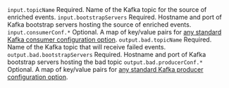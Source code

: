 <tr>
    <td><code>input.topicName</code></td>
    <td>Required.  Name of the Kafka topic for the source of enriched events.</td>
</tr>
<tr>
    <td><code>input.bootstrapServers</code></td>
    <td>Required. Hostname and port of Kafka bootstrap servers hosting the source of enriched events.</td>
</tr>
<tr>
    <td><code>input.consumerConf.*</code></td>
    <td>Optional. A map of key/value pairs for <a href="https://docs.confluent.io/platform/current/installation/configuration/consumer-configs.html" target="_blank">any standard Kafka consumer configuration option</a>.</td>
</tr>
<tr>
    <td><code>output.bad.topicName</code></td>
    <td>Required. Name of the Kafka topic that will receive failed events.</td>
</tr>
<tr>
    <td><code>output.bad.bootstrapServers</code></td>
    <td>Required. Hostname and port of Kafka bootstrap servers hosting the bad topic</td>
</tr>
<tr>
    <td><code>output.bad.producerConf.*</code></td>
    <td>Optional. A map of key/value pairs for <a href="https://docs.confluent.io/platform/current/installation/configuration/producer-configs.html" target="_blank">any standard Kafka producer configuration option</a>.</td>
</tr>
